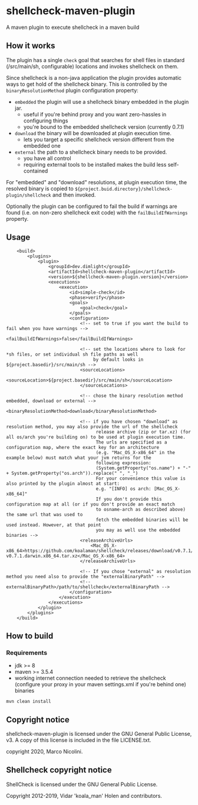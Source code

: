 # shellcheck-maven-plugin
A maven plugin to execute shellcheck in a maven build

## How it works
The plugin has a single `check` goal that searches for shell files in standard (/src/main/sh, configurable) locations 
and invokes shellcheck on them.

Since shellcheck is a non-java application the plugin provides automatic ways to get hold of the shellcheck binary.
This is controlled by the `binaryResolutionMethod` plugin configuration property:
* `embedded` the plugin will use a shellcheck binary embedded in the plugin jar.
    * useful if you're behind proxy and you want zero-hassles in configuring things
    * you're bound to the embedded shellcheck version (currently 0.7.1)
* `download` the binary will be downloaded at plugin execution time.
    * lets you target a specific shellcheck version different from the embedded one
* `external` the path to a shellcheck binary needs to be provided.
    * you have all control
    * requiring external tools to be installed makes the build less self-contained

For "embedded" and "download" resolutions, at plugin execution time, the resolved binary
is copied to `${project.buid.directory}/shellcheck-plugin/shellcheck` and then invoked.

Optionally the plugin can be configured to fail the build if warnings are found (i.e. on non-zero 
shellcheck exit code) with the `failBuildIfWarnings` property.

## Usage
```
    <build>
        <plugins>
            <plugin>
                <groupId>dev.dimlight</groupId>
                <artifactId>shellcheck-maven-plugin</artifactId>
                <version>${shellcheck-maven-plugin.version}</version>
                <executions>
                    <execution>
                        <id>simple-check</id>
                        <phase>verify</phase>
                        <goals>
                            <goal>check</goal>
                        </goals>
                        <configuration>
                            <!-- set to true if you want the build to fail when you have warnings -->
                            <failBuildIfWarnings>false</failBuildIfWarnings>

                            <!-- set the locations where to look for *sh files, or set individual sh file paths as well
                                 by default looks in ${project.basedir}/src/main/sh -->
                            <sourceLocations>
                                <sourceLocation>${project.basedir}/src/main/sh</sourceLocation>
                            </sourceLocations>

                            <!-- chose the binary resolution method embedded, download or external --> 
                            <binaryResolutionMethod>download</binaryResolutionMethod>

                            <!-- if you have chosen "download" as resolution method, you may also provide the url of the shellcheck
                                  release archive (zip or tar.xz) (for all os/arch you're building on) to be used at plugin execution time.
                                  The urls are specified as a configuration map, where the exact key for an architecture 
                                  (e.g. "Mac_OS_X-x86_64" in the example below) must match what your jvm returns for the 
                                  following expression:
                                  (System.getProperty("os.name") + "-" + System.getProperty("os.arch")).replace(" ", "_")
                                  For your convenience this value is also printed by the plugin almost at start:
                                  e.g. "[INFO] os arch: [Mac_OS_X-x86_64]"
                                  If you don't provide this configuration map at all (or if you don't provide an exact match
                                  to osname-arch as described above) the same url that was used to 
                                  fetch the embedded binaries will be used instead. However, at that point
                                  you may as well use the embedded binaries -->
                            <releaseArchiveUrls>
                                <Mac_OS_X-x86_64>https://github.com/koalaman/shellcheck/releases/download/v0.7.1/shellcheck-v0.7.1.darwin.x86_64.tar.xz</Mac_OS_X-x86_64>
                            </releaseArchiveUrls>                            

                            <!-- If you chose "external" as resolution method you need also to provide the "externalBinaryPath" -->
                            <!-- externalBinaryPath>/path/to/shellcheck</externalBinaryPath -->
                        </configuration>
                    </execution>
                </executions>
            </plugin>
        </plugins>
    </build>
```

## How to build

### Requirements

* jdk >= 8
* maven >= 3.5.4
* working internet connection needed to retrieve the shellcheck (configure your proxy in your maven settings.xml if
you're behind one)
binaries

```
mvn clean install
```

## Copyright notice

shellcheck-maven-plugin is licensed under the GNU General Public License, v3. A copy of this license 
is included in the file LICENSE.txt.

copyright 2020, Marco Nicolini.

##  Shellcheck copyright notice

ShellCheck is licensed under the GNU General Public License.

Copyright 2012-2019, Vidar 'koala_man' Holen and contributors.